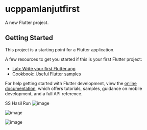 # ucppamlanjutfirst

A new Flutter project.

## Getting Started

This project is a starting point for a Flutter application.

A few resources to get you started if this is your first Flutter project:

- [Lab: Write your first Flutter app](https://docs.flutter.dev/get-started/codelab)
- [Cookbook: Useful Flutter samples](https://docs.flutter.dev/cookbook)

For help getting started with Flutter development, view the
[online documentation](https://docs.flutter.dev/), which offers tutorials,
samples, guidance on mobile development, and a full API reference.

SS Hasil Run
![image](https://github.com/bagussatt/FaseOne_003/assets/115222053/60778b98-ea81-400d-9e08-51195f1cd691)

![image](https://github.com/bagussatt/FaseOne_003/assets/115222053/b8323fa7-2039-4a8f-86fc-115b643aa9eb)

![image](https://github.com/bagussatt/FaseOne_003/assets/115222053/490a811a-8bf4-4051-88e2-0297809b17b7)
